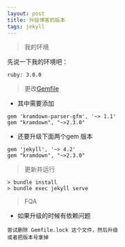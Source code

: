 ```yaml
---
layout: post
title: 升级博客的版本
tags: jekyll
---
```


> 我的环境

先说一下我的环境吧：
```
ruby: 3.0.0
```

> 更改[Gemfile](https://github.com/JackLovel/JackLovel.github.io/blob/master/Gemfile) 

- 其中需要添加 

```
gem 'kramdown-parser-gfm', '~> 1.1'
gem "kramdown", "~>2.3.0"
```

- 还要升级下面两个gem 版本

```
gem 'jekyll', '~> 4.2'
gem "kramdown", "~>2.3.0"
```

> 更新并运行

```
> bundle install
> bundle exec jekyll serve
```

> FQA

- 如果升级的时候有依赖问题
```
尝试删除 Gemfile.lock 这个文件，然后升级
或者把版本号拿掉
```
